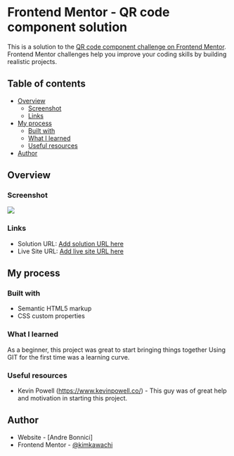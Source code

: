 # Frontend Mentor - QR code component solution

This is a solution to the [QR code component challenge on Frontend Mentor](https://www.frontendmentor.io/challenges/qr-code-component-iux_sIO_H). Frontend Mentor challenges help you improve your coding skills by building realistic projects. 

## Table of contents

- [Overview](#overview)
  - [Screenshot](#screenshot)
  - [Links](#links)
- [My process](#my-process)
  - [Built with](#built-with)
  - [What I learned](#what-i-learned)
  - [Useful resources](#useful-resources)
- [Author](#author)

## Overview

### Screenshot

![](./images/Screenshot-QR-code-component.jpg)

### Links

- Solution URL: [Add solution URL here](https://your-solution-url.com)
- Live Site URL: [Add live site URL here](https://your-live-site-url.com)

## My process

### Built with

- Semantic HTML5 markup
- CSS custom properties

### What I learned

As a beginner, this project was great to start bringing things together
Using GIT for the first time was a learning curve. 

### Useful resources

- Kevin Powell (https://www.kevinpowell.co/) - This guy was of great help and motivation in starting this project.

## Author

- Website - [Andre Bonnici]
- Frontend Mentor - [@kimkawachi](https://www.frontendmentor.io/profile/yourusername)


